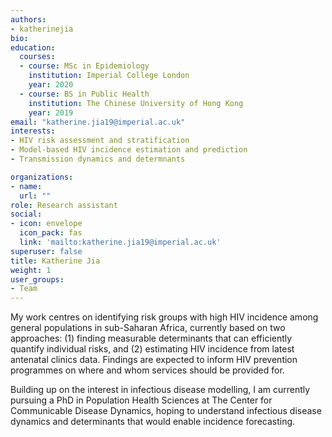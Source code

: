 ```yaml
---
authors:
- katherinejia
bio:
education:
  courses:
  - course: MSc in Epidemiology
    institution: Imperial College London
    year: 2020
  - course: BS in Public Health
    institution: The Chinese University of Hong Kong
    year: 2019
email: "katherine.jia19@imperial.ac.uk"
interests:
- HIV risk assessment and stratification
- Model-based HIV incidence estimation and prediction
- Transmission dynamics and determnants

organizations:
- name: 
  url: ""
role: Research assistant
social:
- icon: envelope
  icon_pack: fas
  link: 'mailto:katherine.jia19@imperial.ac.uk'
superuser: false
title: Katherine Jia
weight: 1
user_groups:
- Team
---
```


My work centres on identifying risk groups with high HIV incidence among general
populations in sub-Saharan Africa, currently based on two approaches: (1)
finding measurable determinants that can efficiently quantify individual risks,
and (2) estimating HIV incidence from latest antenatal clinics data. Findings
are expected to inform HIV prevention programmes on where and whom services
should be provided for.

Building up on the interest in infectious disease modelling, I am currently
pursuing a PhD in Population Health Sciences at The Center for Communicable
Disease Dynamics, hoping to understand infectious disease dynamics and
determinants that would enable incidence forecasting.